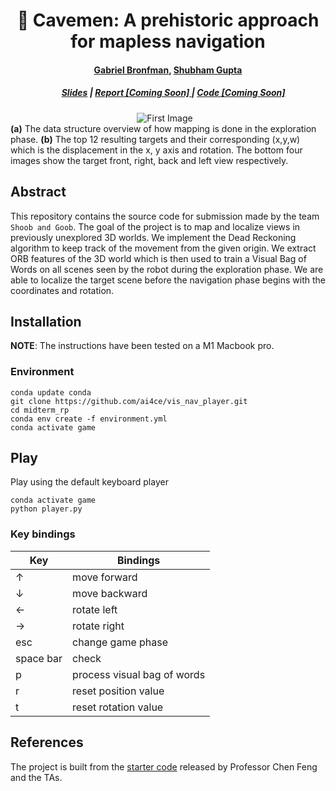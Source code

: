 <p align="center">

  <h1 align="center">🗿 Cavemen: A prehistoric approach for mapless navigation</h1>
  
  <h4 align="center"><a href="https://github.com/gabriel-bronfman">Gabriel Bronfman</a>, <a href="https://github.com/iamshubhamgupto">Shubham Gupta</a></h4>
  
  <h5 align="center">&emsp; <a href="https://docs.google.com/presentation/d/1YwzE0sU7YGphtKLduPHkAlaf1JeGr86exQJ9t-L-AA8/edit?usp=sharing"> Slides</a> | <a href=""> Report [Coming Soon] </a> | <a href=""> Code [Coming Soon] </a></h5>

  <!-- Images container -->
  <div style="align-items: center;">
    <div style="display: flex; justify-content: center;">
        <!-- First image with title -->
        <div style="margin-right: 10px;">
        <img src="./assets/gif/teaser.gif" alt="First Image" style="width: auto; height: auto;"/>
        </div>
    </div>
    <b>(a)</b> The data structure overview of how mapping is done in the exploration phase. <b>(b)</b> The top 12 resulting targets and their corresponding (x,y,w) which is the displacement in the x, y axis and rotation. The bottom four images show the target front, right, back and left view respectively.
</div>
</p>


## Abstract
    
This repository contains the source code for submission made by the team `Shoob and Goob`. The goal of the project is to map and localize views in previously unexplored 3D worlds. We implement the Dead Reckoning algorithm to keep track of the movement from the given origin. We extract ORB features of the 3D world which is then used to train a Visual Bag of Words on all scenes seen by the robot during the exploration phase. We are able to localize the target scene before the navigation phase begins with the coordinates and rotation.

## Installation
**NOTE**: The instructions have been tested on a M1 Macbook pro.

### Environment
```commandline
conda update conda
git clone https://github.com/ai4ce/vis_nav_player.git
cd midterm_rp
conda env create -f environment.yml
conda activate game
```

## Play
Play using the default keyboard player
```commandline
conda activate game
python player.py
```

### Key bindings
| <b> Key </b>    | <b> Bindings </b>                               |
| -------------           | -------------                                     |
| ↑                | move forward             |
| ↓             | move backward           |
| ←                   | rotate left              |
| →                | rotate right          |
| esc          | change game phase  |
| space bar        | check         |
| p  | process visual bag of words |
| r  | reset position value |
| t  | reset rotation value |

## References
The project is built from the [starter code](https://github.com/ai4ce/vis_nav_player) released by Professor Chen Feng and the TAs.
